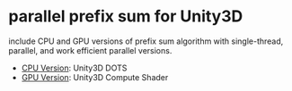 # parallel prefix sum for Unity3D
include CPU and GPU versions of prefix sum algorithm with single-thread, parallel, and work efficient parallel versions.
- [CPU Version](Packages/com.quabug.parallel-prefix-sum.cpu): Unity3D DOTS
- [GPU Version](Packages/com.quabug.parallel-prefix-sum.gpu): Unity3D Compute Shader

[^1]: https://en.wikipedia.org/wiki/Prefix_sum
[^2]: https://forum.unity.com/threads/parallel-prefix-sum-computeshader.518397/
[^3]: https://developer.nvidia.com/gpugems/gpugems3/part-vi-gpu-computing/chapter-39-parallel-prefix-sum-scan-cuda
